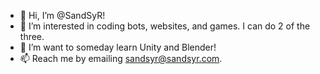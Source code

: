 - 👋 Hi, I’m @SandSyR!
- 👀 I’m interested in coding bots, websites, and games. I can do 2 of the three.
- 🌱 I’m want to someday learn Unity and Blender!
- 📫 Reach me by emailing sandsyr@sandsyr.com.

<!---
SandSyR/SandSyR is a ✨ special ✨ repository because its `README.md` (this file) appears on your GitHub profile.
You can click the Preview link to take a look at your changes.
--->
